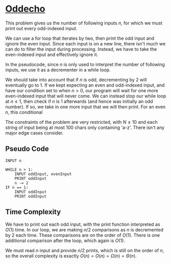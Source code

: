 # [Oddecho]("https://open.kattis.com/problems/oddecho")

This problem gives us the number of following inputs $n$, for which we must print out every odd-indexed input.

We can use a for loop that iterates by two, then print the odd input and ignore the even input. Since each input is on a new line, there isn't much we can do to filter the input during processing. Instead, we have to take the even-indexed input and effectively ignore it.

In the pseudocode, since $n$ is only used to interpret the number of following inputs, we use it as a decrementer in a while loop.

We should take into account that if $n$ is odd, decrementing by $2$ will eventually go to $1$. If we kept expecting an even and odd-indexed input, and have our condition set to when $n > 0$, our program will wait for one more even-indexed input that will never come. We can instead stop our while loop at $n \leq 1$, then check if $n$ is $1$ afterwards (and hence was initially an odd number). If so, we take in one more input that we will then print. For an even $n$, this conditional 

The constraints of the problem are very restricted, with $N \leq 10$ and each string of input being at most $100$ chars only containing 'a-z'. There isn't any major edge cases consider.

## Pseudo Code
```
INPUT n

WHILE n > 1:
    INPUT oddInput, evenInput
    PRINT oddInput
    n -= 2
IF n == 1:
    INPUT oddInput
    PRINT oddInput
```

## Time Complexity
We have to print out each odd input, with the print function interpreted as $O(1)$ time. In our loop, we are making $n / 2$ comparisons as $n$ is decremented by $2$ each time. These comparisons are on the order of $O(1)$. There is one additional comparison after the loop, which again is $O(1)$. 

We must read $n$ input and provide $n / 2$ prints, which is still on the order of $n$, so the overall complexity is exactly $O(n) = O(n) = \Omega(n) = \Theta(n)$.